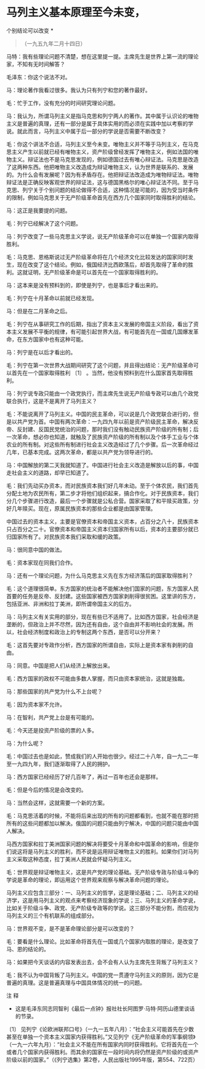 #  马列主义基本原理至今未变，  
个别结论可以改变  *

> （一九五九年二月十四日）

马特：我有些理论问题不清楚，想在这里提一提。主席先生是世界上第一流的理论家，不知有无时间解答？

毛泽东：你这个说法不对。

马：理论著作我看过很多。我认为只有列宁和您的著作最好。

毛：忙于工作，没有充分的时间研究理论问题。

马：我认为，所谓马列主义是指马克思和列宁两人的著作。其中属于认识论的唯物主义是普遍的真理，还有一部分是属于具体实用的而必须在实践中加以考察的学说。就此而言，马列主义中属于后一部分的学说是否需要不断改变？

毛：你这个讲法不合适，马列主义至今未变。唯物主义并不等于马列主义，在马克思主义产生以前就已经有唯物主义，资产阶级曾经发挥了唯物主义，例如法国的唯物主义。辩证法也不是马克思发现的，例如德国过去有唯心辩证法。马克思是改造了这两种东西。他把唯物主义改造成为辩证唯物主义，认为世界是联系的、发展的。为什么会有发展呢？因为有矛盾存在。他把辩证法改造成为唯物辩证法。唯物辩证法是正确反映客观世界的辩证法，这与德国黑格尔的唯心辩证法不同。至于马克思、列宁关于个别问题的结论做得不合适，这种情况是可能的，因为受当时条件的限制，例如马克思关于无产阶级革命首先在西方几个国家同时取得胜利的结论。

马：这正是我要提的问题。

毛：列宁已经解决了这个问题。

马：列宁改变了一些马克思主义学说，说无产阶级革命可以在单独一个国家内取得胜利。

毛：马克思、恩格斯说过无产阶级革命将在几个经济文化比较发达的国家同时发生，现在改变了这个结论。例如，俄国经济比西欧落后，却首先取得了革命的胜利。这就证明，无产阶级革命是可以首先在一个国家取得胜利的。

马：这本来是没有预料到的，即使是列宁，也是事后才看出来的。

毛：列宁在十月革命以前就已经发现。

马：但是在二月革命之后。

毛：列宁在从事研究工作的后期，指出了资本主义发展的帝国主义阶段，看出了资本主义发展不平衡的规律，有可能引起世界大战，有可能首先在一国或几国爆发革命，在东方国家中也有这种可能。

马：列宁是在以后才看出的。

毛：列宁在第一次世界大战期间研究了这个问题，并且得出结论：无产阶级革命可以首先在一个国家取得胜利  〔1〕  。当然，他没有预料到在什么国家首先取得胜利。

马：列宁说专政只能由一个政党执行，而主席先生说无产阶级专政可以由几个政党联合执行，这是不是离开了马列主义？

毛：不能说离开了马列主义。中国的民主革命，可以说是几个政党联合进行的，但是以共产党为首。中国有两次革命：一九四九年以前是资产阶级民主革命，解决反帝、反封建、反国民党统治的问题，那时我们没有触动民族资产阶级的所有制；后一次革命，想必你也知道，就触及了民族资产阶级的所有制以及个体手工业与个体农业的所有制。对这些所有制进行社会主义改造经过了几个步骤。后一次革命经过几年，已基本完成。这两次革命，都是以共产党为领导进行的。

马：中国解放的第二天我就知道了。中国进行社会主义改造是解放以后的事，中国走社会主义的道路，却早已知道了。

毛：我们先动买办资本，而对民族资本我们好几年未动。至于个体农民，我们首先分配土地为农民所有，第二步才将他们组织起来，搞合作化。对于民族资本，我们分几个步骤进行改造，最后一个步骤就是公私合营。国家采取了和平赎买政策，分好几年赎买。现在，原属民族资本的那些企业都是由国家管理。

中国过去的资本主义，主要是官僚资本和帝国主义资本，占百分之八十，民族资本只占百分之二十。官僚资本和帝国主义资本归国家所有以后，资本的主要部分就已归国家所有了。对民族资本我们采取和缓的政策。

马：很同意中国的做法。

毛：资本家现在同我们合作。

马：还有一个理论问题，为什么马克思主义先在东方经济落后的国家取得胜利？

毛：这个道理很简单。东方国家的统治者不能解决他们国家的问题，东方国家人民首要的任务是反帝、反封建。这些国家被西方国家剥削得很贫困。这里讲的东方，包括亚洲、非洲和拉丁美洲，即所谓帝国主义的后方。

马：马列主义有关实用的部分，现在有些已不适用了。比如西方国家，社会经济是垄断的，但政治上并不尽然，因为还有自由，这个自由并不影响社会的发展。所以，社会经济制度和政治上的专制这两个东西，是否可以分开来？

毛：这首先要对专政作分析，西方国家的所谓自由，实际上是资本家有剥削的自由。

马：同意。中国是把人们从经济上解放出来。

毛：西方国家的政权不可能由多数人掌握，而只由资本家统治，这就是独裁。

马：那些国家的共产党为什么不上台呢？

毛：因为资本家不允许。

马：在智利，共产党上台是有可能的。

毛：今天还是投资产阶级的票的人多。

马：为什么呢？

毛：中国过去也是如此，赞成我们的人开始也很少。经过二十八年，自一九二一年至一九四九年，我们逐渐取得了人民的拥护。

马：西方国家已经经历了好几百年了，再过一百年也还会是那样。

毛：但是今后的情况是会改变的。

马：当然会这样，这就需要一个新的方案。

毛：马克思活着的时候，不能将后来出现的所有的问题都看到，也就不能在那时把所有的这些问题都加以解决。俄国的问题只能由列宁解决，中国的问题只能由中国人解决。

马西方国家和拉丁美洲国家问题的解决将要受十月革命和中国革命的影响，但是你们说这将是马列主义的胜利，而不说是运用辩证唯物主义的胜利。如果你们对马列主义采取这种态度，拉丁美洲人民就会怀疑马列主义。

毛：世界观是辩证唯物主义，这是共产党的理论基础。无产阶级专政与阶级斗争的学说是革命的理论，即运用这个世界观来观察与解决革命问题的理论。

马列主义应包含三部分：一、马列主义的哲学，这是理论基础；二、马列主义的经济学，这是用马列主义的观点来考察经济现象的学说；三、马列主义的革命学说，比如关于阶级斗争、政党、无产阶级专政等的学说。这三部分不能分割，而应视为马列主义的三个有机联系的组成部分。

马：世界观不变，是不是革命理论部分是可以改变的？

毛：要看是什么理论。比如革命将首先在一国或几个国家内取胜的理论，是改变了马、恩的结论的。

马：如果把今天谈话的内容发表出去，会不会有人认为主席先生背叛了马列主义？

毛：我不认为中国背叛了马列主义。中国的党一贯遵守马列主义的原则，因为它是普遍的真理。这是普遍真理与中国具体情况的统一的问题。

注 释

*  这是毛泽东同志同智利《最后一点钟》报社社长阿图罗·马特·阿历山德里谈话的节录。 

〔1〕
见列宁《论欧洲联邦口号》（一九一五年八月）：“社会主义可能首先在少数甚至在单独一个资本主义国家内获得胜利。”又见列宁《无产阶级革命的军事纲领》（一九一六年九月）：“社会主义不能在所有国家内同时获得胜利。它将首先在一个或者几个国家内获得胜利。而其余的国家在一段时间内将仍然是资产阶级的或资产阶级以前的国家。”（《列宁选集》第2卷，人民出版社1995年版，第554、722页）

  

